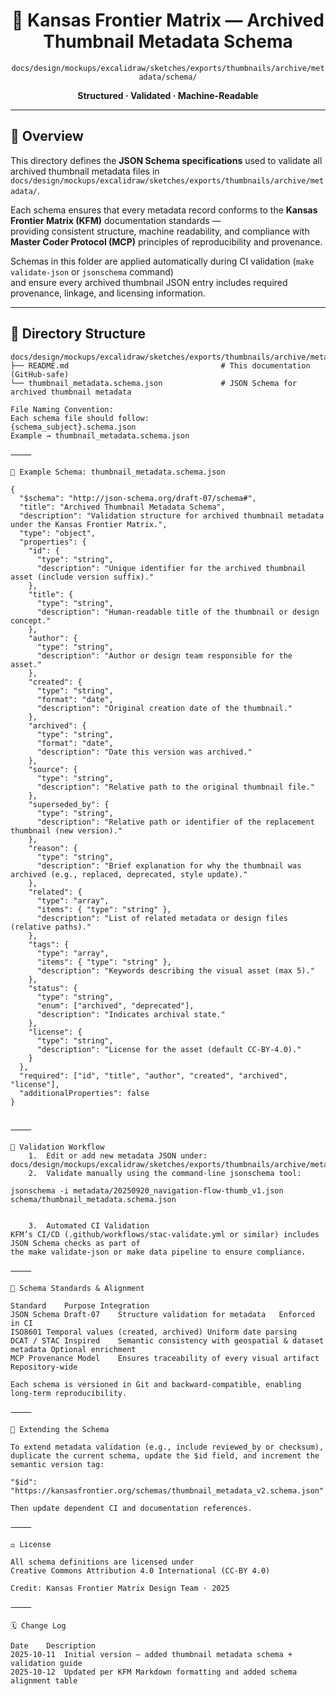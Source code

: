 <div align="center">

# 🧩 Kansas Frontier Matrix — Archived Thumbnail Metadata Schema  
`docs/design/mockups/excalidraw/sketches/exports/thumbnails/archive/metadata/schema/`

**Structured · Validated · Machine-Readable**

</div>

---

## 🧭 Overview

This directory defines the **JSON Schema specifications** used to validate all archived thumbnail metadata files in  
`docs/design/mockups/excalidraw/sketches/exports/thumbnails/archive/metadata/`.

Each schema ensures that every metadata record conforms to the **Kansas Frontier Matrix (KFM)** documentation standards —  
providing consistent structure, machine readability, and compliance with **Master Coder Protocol (MCP)** principles of reproducibility and provenance.

Schemas in this folder are applied automatically during CI validation (`make validate-json` or `jsonschema` command)  
and ensure every archived thumbnail JSON entry includes required provenance, linkage, and licensing information.

---

## 📁 Directory Structure

```text
docs/design/mockups/excalidraw/sketches/exports/thumbnails/archive/metadata/schema/
├── README.md                                  # This documentation (GitHub-safe)
└── thumbnail_metadata.schema.json             # JSON Schema for archived thumbnail metadata

File Naming Convention:
Each schema file should follow:
{schema_subject}.schema.json
Example → thumbnail_metadata.schema.json

⸻

🧾 Example Schema: thumbnail_metadata.schema.json

{
  "$schema": "http://json-schema.org/draft-07/schema#",
  "title": "Archived Thumbnail Metadata Schema",
  "description": "Validation structure for archived thumbnail metadata under the Kansas Frontier Matrix.",
  "type": "object",
  "properties": {
    "id": {
      "type": "string",
      "description": "Unique identifier for the archived thumbnail asset (include version suffix)."
    },
    "title": {
      "type": "string",
      "description": "Human-readable title of the thumbnail or design concept."
    },
    "author": {
      "type": "string",
      "description": "Author or design team responsible for the asset."
    },
    "created": {
      "type": "string",
      "format": "date",
      "description": "Original creation date of the thumbnail."
    },
    "archived": {
      "type": "string",
      "format": "date",
      "description": "Date this version was archived."
    },
    "source": {
      "type": "string",
      "description": "Relative path to the original thumbnail file."
    },
    "superseded_by": {
      "type": "string",
      "description": "Relative path or identifier of the replacement thumbnail (new version)."
    },
    "reason": {
      "type": "string",
      "description": "Brief explanation for why the thumbnail was archived (e.g., replaced, deprecated, style update)."
    },
    "related": {
      "type": "array",
      "items": { "type": "string" },
      "description": "List of related metadata or design files (relative paths)."
    },
    "tags": {
      "type": "array",
      "items": { "type": "string" },
      "description": "Keywords describing the visual asset (max 5)."
    },
    "status": {
      "type": "string",
      "enum": ["archived", "deprecated"],
      "description": "Indicates archival state."
    },
    "license": {
      "type": "string",
      "description": "License for the asset (default CC-BY-4.0)."
    }
  },
  "required": ["id", "title", "author", "created", "archived", "license"],
  "additionalProperties": false
}


⸻

🧮 Validation Workflow
	1.	Edit or add new metadata JSON under:
docs/design/mockups/excalidraw/sketches/exports/thumbnails/archive/metadata/
	2.	Validate manually using the command-line jsonschema tool:

jsonschema -i metadata/20250920_navigation-flow-thumb_v1.json schema/thumbnail_metadata.schema.json


	3.	Automated CI Validation
KFM’s CI/CD (.github/workflows/stac-validate.yml or similar) includes JSON Schema checks as part of
the make validate-json or make data pipeline to ensure compliance.

⸻

🧩 Schema Standards & Alignment

Standard	Purpose	Integration
JSON Schema Draft-07	Structure validation for metadata	Enforced in CI
ISO8601	Temporal values (created, archived)	Uniform date parsing
DCAT / STAC Inspired	Semantic consistency with geospatial & dataset metadata	Optional enrichment
MCP Provenance Model	Ensures traceability of every visual artifact	Repository-wide

Each schema is versioned in Git and backward-compatible, enabling long-term reproducibility.

⸻

🧠 Extending the Schema

To extend metadata validation (e.g., include reviewed_by or checksum),
duplicate the current schema, update the $id field, and increment the semantic version tag:

"$id": "https://kansasfrontier.org/schemas/thumbnail_metadata_v2.schema.json"

Then update dependent CI and documentation references.

⸻

⚖️ License

All schema definitions are licensed under
Creative Commons Attribution 4.0 International (CC-BY 4.0)

Credit: Kansas Frontier Matrix Design Team · 2025

⸻

🗓️ Change Log

Date	Description
2025-10-11	Initial version — added thumbnail metadata schema + validation guide
2025-10-12	Updated per KFM Markdown formatting and added schema alignment table